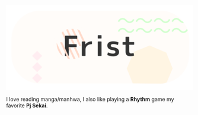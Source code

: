<img src="/banner.png"/>

I love reading manga/manhwa, I also like playing a **Rhythm** game my favorite **Pj Sekai**.
